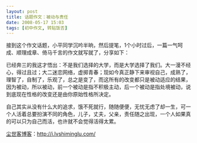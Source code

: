 ```yaml
---
layout: post
title: 话题作文：被动与责任
date: 2008-05-17 15:03
tags: [初中作文, 转贴饭否]
---
```

接到这个作文话题，小平同学沉吟半晌，然后提笔，1个小时过后，一篇一气呵成、顺理成章、倚马千言的作文就写就了，分享如下：

已经奔三的我这才悟出：不是我们选择的大学，而是大学选择了我们。大一漫不经心，得过且过；大二迷恋网络，虚掷青春；现如今真正静下来审视自己，成熟了，理智了，自制了，乐观了，总之是变了，而这所有的改变都只是被动适应的结果，因为被动，所以被动，前一个被动是指不积极主动，后一个被动是指处境被动，说到底现在性格的改变还是由你原始性格所决定。

自己其实从没有什么大的追求，饿不死就行，随随便便，无忧无虑了却一生，可一个人活着总要扮演不同的角色，儿子，丈夫，父亲，责任随之出现，一个人如果真的可以只为自己而活，也许就不会觉得活得太累。

<a href="http://i.lvshiminglu.com/">尘世客博客</a>：<a href="http://i.lvshiminglu.com/">http://i.lvshiminglu.com/</a>

